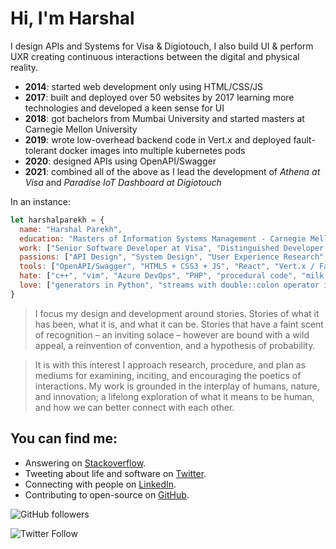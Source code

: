 # Hi, I'm Harshal 

I design APIs and Systems for Visa & Digiotouch, I also build UI & perform UXR creating continuous interactions between the digital and physical reality. 

- **2014**: started web development only using HTML/CSS/JS 
- **2017**: built and deployed over 50 websites by 2017 learning more technologies and developed a keen sense for UI
- **2018**: got bachelors from Mumbai University and started masters at Carnegie Mellon University
- **2019**: wrote low-overhead backend code in Vert.x and deployed fault-tolerant docker images into multiple kubernetes pods
- **2020**: designed APIs using OpenAPI/Swagger
- **2021**: combined all of the above as I lead the development of *Athena at Visa* and *Paradise IoT Dashboard at Digiotouch*

In an instance:

```javascript
let harshalparekh = {
  name: "Harshal Parekh",
  education: "Masters of Information Systems Management - Carnegie Mellon University",
  work: ["Senior Software Developer at Visa", "Distinguished Developer at Digiotouch"],
  passions: ["API Design", "System Design", "User Experience Research", "Backend Engineering", "Catching Pokemon"],
  tools: ["OpenAPI/Swagger", "HTML5 + CSS3 + JS", "React", "Vert.x / FastAPI / Express", "AWS/GCP/Azure", "Docker + Kubernetes"],
  hate: ["c++", "vim", "Azure DevOps", "PHP", "procedural code", "milk in coffee"],
  love: ["generators in Python", "streams with double::colon operator in Java", "answering on stackoverflow", "coffee"]
}
```

> I focus my design and development around stories. Stories of what it has been, what it is, and what it can be. Stories that have a faint scent of recognition – an inviting solace – however are bound with a wild appeal, a reinvention of convention, and a hypothesis of probability.

> It is with this interest I approach research, procedure, and plan as mediums for examining, inciting, and encouraging the poetics of interactions. My work is grounded in the interplay of humans, nature, and innovation; a lifelong exploration of what it means to be human, and how we can better connect with each other.

## You can find me:

- Answering on [Stackoverflow](https://stackoverflow.com/users/8430155/harshal-parekh).
- Tweeting about life and software on [Twitter](https://twitter.com/harshalparekhh).
- Connecting with people on [LinkedIn](https://www.linkedin.com/in/harshalparekh/).
- Contributing to open-source on [GitHub](https://github.com/harshal96).

![GitHub followers](https://img.shields.io/github/followers/harshal96?style=social)

![Twitter Follow](https://img.shields.io/twitter/follow/harshalparekhh?style=social)
